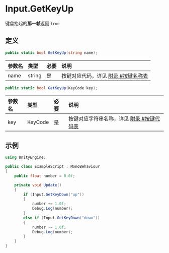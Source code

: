 # Input.GetKeyUp

键盘抬起的**那一帧**返回 `true`

## 定义

```csharp
public static bool GetKeyUp(string name);
```

| 参数名  | 类型     | 必要  | 说明                                         |
|:---- |:------ |:--- |:------------------------------------------ |
| name | string | 是   | 按键对应代码，详见 [附录 #按键名称表](./appendix.md#按键名称表) |

```csharp
public static bool GetKeyUp(KeyCode key);
```

| 参数名 | 类型      | 必要  | 说明                               |
|:--- |:------- |:--- |:-------------------------------- |
| key | KeyCode | 是   | 按键对应字符串名称，详见 [附录 #按键代码表](#按键代码表) |

## 示例

```csharp
using UnityEngine;

public class ExampleScript : MonoBehaviour
{
    public float number = 0.0f;

    private void Update()
    {
        if (Input.GetKeyDown("up"))
        {
            number += 1.0f;
            Debug.Log(number);
        }
        else if (Input.GetKeyDown("down"))
        {
            number -= 1.0f;
            Debug.Log(number);
        }
    }
}
```